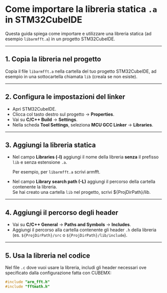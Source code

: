 # Come importare la libreria statica `.a` in STM32CubeIDE

Questa guida spiega come importare e utilizzare una libreria statica (ad esempio `libarmfft.a`) in un progetto STM32CubeIDE.

---

## 1. Copia la libreria nel progetto

Copia il file `libarmfft.a` nella cartella del tuo progetto STM32CubeIDE, ad esempio in una sottocartella chiamata `lib` (creala se non esiste).

---

## 2. Configura le impostazioni del linker

- Apri STM32CubeIDE.
- Clicca col tasto destro sul progetto → **Properties**.
- Vai su **C/C++ Build** → **Settings**.
- Nella scheda **Tool Settings**, seleziona **MCU GCC Linker** → **Libraries**.

---

## 3. Aggiungi la libreria statica

- Nel campo **Libraries (-l)** aggiungi il nome della libreria **senza** il prefisso `lib` e senza estensione `.a`.

  Per esempio, per `libarmfft.a` scrivi armfft.
  
  
- Nel campo **Library search path (-L)** aggiungi il percorso della cartella contenente la libreria.  
Se hai creato una cartella `lib` nel progetto, scrivi ${ProjDirPath}/lib.


---

## 4. Aggiungi il percorso degli header

- Vai su **C/C++ General** → **Paths and Symbols** → **Includes**.
- Aggiungi il percorso alla cartella contenente gli header `.h` della libreria (es. `${ProjDirPath}/src` o `${ProjDirPath}/lib/include`).

---

## 5. Usa la libreria nel codice

Nel file `.c` dove vuoi usare la libreria, includi gli header necessari ove specificato dalla configurazione fatta con CUBEMX:

```c
#include "arm_fft.h"
#include "fftmath.h"




